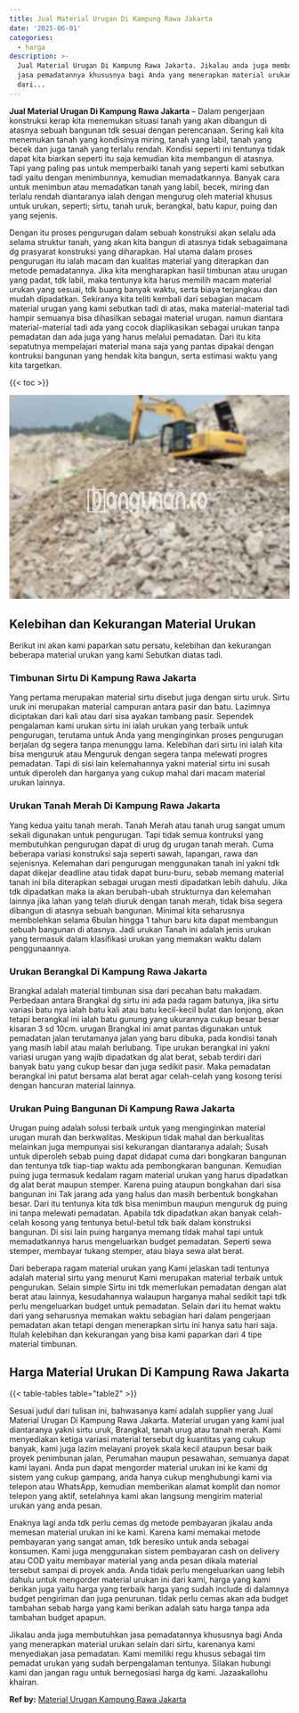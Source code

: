 ```yaml
---
title: Jual Material Urugan Di Kampung Rawa Jakarta
date: '2025-06-01'
categories:
  - harga
description: >-
  Jual Material Urugan Di Kampung Rawa Jakarta. Jikalau anda juga membutuhkan
  jasa pemadatannya khususnya bagi Anda yang menerapkan material urukan selain
  dari...
---
```


**Jual Material Urugan Di Kampung Rawa Jakarta** – Dalam pengerjaan konstruksi kerap kita menemukan situasi tanah yang akan dibangun di atasnya sebuah bangunan tdk sesuai dengan perencanaan. Sering kali kita menemukan tanah yang kondisinya miring, tanah yang labil, tanah yang becek dan juga tanah yang terlalu rendah. Kondisi seperti ini tentunya tidak dapat kita biarkan seperti itu saja kemudian kita membangun di atasnya. Tapi yang paling pas untuk memperbaiki tanah yang seperti kami sebutkan tadi yaitu dengan menimbunnya, kemudian memadatkannya. Banyak cara untuk menimbun atau memadatkan tanah yang labil, becek, miring dan terlalu rendah diantaranya ialah dengan mengurug oleh material khusus untuk urukan, seperti; sirtu, tanah uruk, berangkal, batu kapur, puing dan yang sejenis.

Dengan itu proses pengurugan dalam sebuah konstruksi akan selalu ada selama struktur tanah, yang akan kita bangun di atasnya tidak sebagaimana dg prasyarat konstruksi yang diharapkan. Hal utama dalam proses pengurugan itu ialah macam dan kualitas material yang diterapkan dan metode pemadatannya. Jika kita mengharapkan hasil timbunan atau urugan yang padat, tdk labil, maka tentunya kita harus memilih macam material urukan yang sesuai, tdk buang banyak waktu, serta biaya terjangkau dan mudah dipadatkan. Sekiranya kita teliti kembali dari sebagian macam material urugan yang kami sebutkan tadi di atas, maka material-material tadi hampir semuanya bisa dihasilkan sebagai material urugan. namun diantara material-material tadi ada yang cocok diaplikasikan sebagai urukan tanpa pemadatan dan ada juga yang harus melalui pemadatan. Dari itu kita sepatutnya mempelajari material mana saja yang pantas dipakai dengan kontruksi bangunan yang hendak kita bangun, serta estimasi waktu yang kita targetkan.

{{< toc >}}

![Jual Material Urugan Di Kampung Rawa Jakarta](/images/jual-urugan-35.png)

## Kelebihan dan Kekurangan Material Urukan

Berikut ini akan kami paparkan satu persatu, kelebihan dan kekurangan beberapa material urukan yang kami Sebutkan diatas tadi.

### Timbunan Sirtu Di Kampung Rawa Jakarta

Yang pertama merupakan material sirtu disebut juga dengan sirtu uruk. Sirtu uruk ini merupakan material campuran antara pasir dan batu. Lazimnya diciptakan dari kali atau dari sisa ayakan tambang pasir. Sependek pengalaman kami urukan sirtu ini ialah urukan yang terbaik untuk pengurugan, terutama untuk Anda yang menginginkan proses pengurugan berjalan dg segera tanpa menunggu lama. Kelebihan dari sirtu ini ialah kita bisa menguruk atau Menguruk dengan segera tanpa melewati progres pemadatan. Tapi di sisi lain kelemahannya yakni material sirtu ini susah untuk diperoleh dan harganya yang cukup mahal dari macam material urukan lainnya.

### Urukan Tanah Merah Di Kampung Rawa Jakarta

Yang kedua yaitu tanah merah. Tanah Merah atau tanah urug sangat umum sekali digunakan untuk pengurugan. Tapi tidak semua kontruksi yang membutuhkan pengurugan dapat di urug dg urugan tanah merah. Cuma beberapa variasi konstruksi saja seperti sawah, lapangan, rawa dan sejenisnya. Kelemahan dari pengurugan menggunakan tanah ini yakni tdk dapat dikejar deadline atau tidak dapat buru-buru, sebab memang material tanah ini bila diterapkan sebagai urugan mesti dipadatkan lebih dahulu. Jika tdk dipadatkan maka ia akan berubah-ubah strukturnya dan kelemahan lainnya jika lahan yang telah diuruk dengan tanah merah, tidak bisa segera dibangun di atasnya sebuah bangunan. Minimal kita seharusnya membolehkan selama 6bulan hingga 1 tahun baru kita dapat membangun sebuah bangunan di atasnya. Jadi urukan Tanah ini adalah jenis urukan yang termasuk dalam klasifikasi urukan yang memakan waktu dalam penggunaannya.

### Urukan Berangkal Di Kampung Rawa Jakarta

Brangkal adalah material timbunan sisa dari pecahan batu makadam. Perbedaan antara Brangkal dg sirtu ini ada pada ragam batunya, jika sirtu variasi batu nya ialah batu kali atau batu kecil-kecil bulat dan lonjong, akan tetapi berangkal ini ialah batu gunung yang ukurannya cukup besar besar kisaran 3 sd 10cm. urugan Brangkal ini amat pantas digunakan untuk pemadatan jalan terutamanya jalan yang baru dibuka, pada kondisi tanah yang masih labil atau malah berlubang. Tipe urukan berangkal ini yakni variasi urugan yang wajib dipadatkan dg alat berat, sebab terdiri dari banyak batu yang cukup besar dan juga sedikit pasir. Maka pemadatan berangkal ini patut bersama alat berat agar celah-celah yang kosong terisi dengan hancuran material lainnya.

### Urukan Puing Bangunan Di Kampung Rawa Jakarta

Urugan puing adalah solusi terbaik untuk yang menginginkan material urugan murah dan berkwalitas. Meskipun tidak mahal dan berkualitas melainkan juga mempunyai sisi kekurangan diantaranya adalah; Susah untuk diperoleh sebab puing dapat didapat cuma dari bongkaran bangunan dan tentunya tdk tiap-tiap waktu ada pembongkaran bangunan. Kemudian puing juga termasuk kedalam ragam material urukan yang harus dipadatkan dg alat berat maupun stemper. Karena puing ataupun bongkahan dari sisa bangunan ini Tak jarang ada yang halus dan masih berbentuk bongkahan besar. Dari itu tentunya kita tdk bisa menimbun maupun menguruk dg puing ini tanpa melewati pemadatan. Apabila tdk dipadatkan akan banyak celah-celah kosong yang tentunya betul-betul tdk baik dalam konstruksi bangunan. Di sisi lain puing harganya memang tidak mahal tapi untuk memadatkannya harus mengeluarkan budget pemadatan. Seperti sewa stemper, membayar tukang stemper, atau biaya sewa alat berat.

Dari beberapa ragam material urukan yang Kami jelaskan tadi tentunya adalah material sirtu yang menurut Kami merupakan material terbaik untuk pengurukan. Selain simple Sirtu ini tdk memerlukan pemadatan dengan alat berat atau lainnya, kesudahannya walaupun harganya mahal sedikit tapi tdk perlu mengeluarkan budget untuk pemadatan. Selain dari itu hemat waktu dari yang seharusnya memakan waktu sebagian hari dalam pengerjaan pemadatan akan tetapi dengan menerapkan sirtu ini hanya satu hari saja. Itulah kelebihan dan kekurangan yang bisa kami paparkan dari 4 tipe material timbunan.

## Harga Material Urukan Di Kampung Rawa Jakarta

{{< table-tables table="table2" >}}

Sesuai judul dari tulisan ini, bahwasanya kami adalah supplier yang Jual Material Urugan Di Kampung Rawa Jakarta. Material urugan yang kami jual diantaranya yakni sirtu uruk, Brangkal, tanah urug atau tanah merah. Kami menyediakan ketiga variasi material tersebut dg kuantitas yang cukup banyak, kami juga lazim melayani proyek skala kecil ataupun besar baik proyek penimbunan jalan, Perumahan maupun pesawahan, semuanya dapat kami layani. Anda pun dapat mengorder material urukan ini ke kami dg sistem yang cukup gampang, anda hanya cukup menghubungi kami via telepon atau WhatsApp, kemudian memberikan alamat komplit dan nomor telepon yang aktif, setelahnya kami akan langsung mengirim material urukan yang anda pesan.

Enaknya lagi anda tdk perlu cemas dg metode pembayaran jikalau anda memesan material urukan ini ke kami. Karena kami memakai metode pembayaran yang sangat aman, tdk beresiko untuk anda sebagai konsumen. Kami juga menggunakan sistem pembayaran cash on delivery atau COD yaitu membayar material yang anda pesan dikala material tersebut sampai di proyek anda. Anda tidak perlu mengeluarkan uang lebih dahulu untuk mengorder material urukan ini dari kami, harga yang kami berikan juga yaitu harga yang terbaik harga yang sudah include di dalamnya budget pengiriman dan juga penurunan. tidak perlu cemas akan ada budget tambahan sebab harga yang kami berikan adalah satu harga tanpa ada tambahan budget apapun.

Jikalau anda juga membutuhkan jasa pemadatannya khususnya bagi Anda yang menerapkan material urukan selain dari sirtu, karenanya kami menyediakan jasa pemadatan. Kami memiliki regu khusus sebagai tim pemadat urukan yang sudah berpengalaman tentunya. Silakan hubungi kami dan jangan ragu untuk bernegosiasi harga dg kami. Jazaakallohu khairan.

**Ref by:** [Material Urugan Kampung Rawa Jakarta](https://id.wikipedia.org/wiki/Material)
